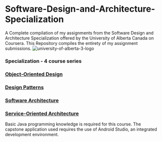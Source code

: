# Software-Design-and-Architecture-Specialization
A Complete compilation of my assignments from the Software Design and Architecture Specialization offered by the University of Alberta Canada on Coursera. This Repository compiles the entirety of my assignment submissions.
![university-of-alberta-3-logo](https://github.com/skills59/Software-Design-and-Architecture-Specialization/assets/56154525/882ae6fc-9b69-49ef-91e7-65423d9303eb)
### Specialization - 4 course series
### [Object-Oriented Design](https://www.coursera.org/learn/object-oriented-design)
### [Design Patterns](https://www.coursera.org/learn/design-patterns)
### [Software Architecture](https://www.coursera.org/learn/software-architecture)
### [Service-Oriented Architecture](https://www.coursera.org/learn/service-oriented-architecture)
Basic Java programming knowledge is required for this course. The capstone application used requires the use of Android Studio, an integrated development environment.



